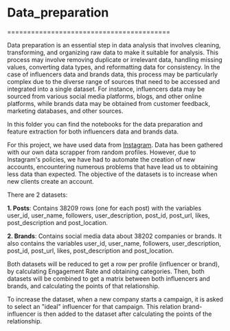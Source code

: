 # Data_preparation
=========================================

Data preparation is an essential step in data analysis that involves cleaning, transforming, and organizing raw data to make it suitable for analysis. This process may involve removing duplicate or irrelevant data, handling missing values, converting data types, and reformatting data for consistency. In the case of influencers data and brands data, this process may be particularly complex due to the diverse range of sources that need to be accessed and integrated into a single dataset. For instance, influencers data may be sourced from various social media platforms, blogs, and other online platforms, while brands data may be obtained from customer feedback, marketing databases, and other sources.

In this folder you can find the notebooks for the data preparation and feature extraction for both influencers data and brands data.

For this project, we have used data from [Instagram](https://www.instagram.com/). Data has been gathered with our own data scrapper from random profiles. However, due to Instagram's policies, we have had to automate the creation of new accounts, encountering numerous problems that have lead us to obtaining less data than expected. The objective of the datasets is to increase when new clients create an account.

There are 2 datasets:

**1. Posts**: Contains 38209 rows (one for each post) with the variables user_id, user_name, followers, user_description, post_id, post_url, likes, post_description and post_location.

**2. Brands**: Contains social media data about 38202 companies or brands. It also contains the variables user_id, user_name, followers, user_description, post_id, post_url, likes, post_description and post_location.


Both datasets will be reduced to get a row per profile (influencer or brand), by calculating Engagement Rate and obtaining categories. Then, both datasets will be combined to get a matrix between both influencers and brands, and calculating the points of that relationship.

To increase the dataset, when a new company starts a campaign, it is asked to select an "ideal" influencer for that campaign. This relation brand-influencer is then added to the dataset after calculating the points of the relationship.

